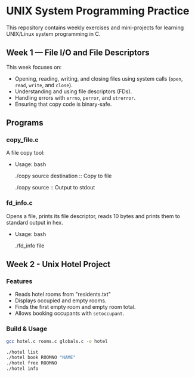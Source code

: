 # UNIX System Programming Practice

This repository contains weekly exercises and mini-projects for learning UNIX/Linux system programming in C.

## Week 1 — File I/O and File Descriptors

This week focuses on:
- Opening, reading, writing, and closing files using system calls (`open`, `read`, `write`, and `close`).
- Understanding and using file descriptors (FDs).
- Handling errors with `errno`, `perror`, and `strerror`.
- Ensuring that copy code is binary-safe.

## Programs

### copy_file.c
A file copy tool:
- Usage:
  bash

  ./copy source destination ::     Copy to file
  
  ./copy source             ::     Output to stdout
  
### fd_info.c
Opens a file, prints its file descriptor, reads 10 bytes and prints them to standard output in hex.
- Usage:
  bash
  
  ./fd_info file

## Week 2 - Unix Hotel Project

### Features

- Reads hotel rooms from "residents.txt"
- Displays occupied and empty rooms.
- Finds the first empty room and empty room total.
- Allows booking occupants with `setoccupant`.

### Build & Usage

```bash
gcc hotel.c rooms.c globals.c -o hotel

./hotel list
./hotel book ROOMNO "NAME"
./hotel free ROOMNO
./hotel info

